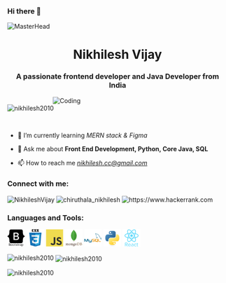 ### Hi there 👋


![MasterHead](https://1.bp.blogspot.com/-7A4WynwLsMw/XbBpCXG8fHI/AAAAAAAAMt4/uOa1bpLskYgrwGbllhSu2SDj_Mig8SXJQCLcBGAsYHQ/s1600/2000_600px.gif)
<h1 align="center">Nikhilesh Vijay</h1>
<h3 align="center">A passionate frontend developer and Java Developer from India</h3>
<img align="right" alt="Coding" width="400" src="https://cdn.dribbble.com/users/1162077/screenshots/3848914/programmer.gif">
<p align="left"> 
    <img src="https://komarev.com/ghpvc/?username=nikhilesh2010&label=Profile%20views&color=0e75b6&style=flat" alt="nikhilesh2010" /> 
</p>

<p align="left">
    <a href="https://twitter.com/" target="blank">
        <img src="https://img.shields.io/twitter/follow/?logo=twitter&style=for-the-badge" alt="" />
    </a> 
</p>

- 🌱 I’m currently learning *MERN stack & Figma*

- 💬 Ask me about **Front End Development, Python, Core Java, SQL**

- 📫 How to reach me *nikhilesh.cc@gmail.com*

<h3 align="left">Connect with me:</h3>
<p align="left">
    <a href="https://www.linkedin.com/in/nikhilesh-vijay-chirutala-6586ab233" target="blank" style="text-decoration:none">
        <img align="center" src="https://raw.githubusercontent.com/rahuldkjain/github-profile-readme-generator/master/src/images/icons/Social/linked-in-alt.svg" alt="NikhileshVijay" height="30" width="40" />
    </a>
    <a href="https://instagram.com/chiruthala_nikhilesh" target="blank" style="text-decoration:none">
        <img align="center" src="https://raw.githubusercontent.com/rahuldkjain/github-profile-readme-generator/master/src/images/icons/Social/instagram.svg" alt="chiruthala_nikhilesh" height="30" width="40" />
    </a>
    <a href="https://www.hackerrank.com/https://www.hackerrank.com" target="blank" style="text-decoration:none">
        <img align="center" src="https://raw.githubusercontent.com/rahuldkjain/github-profile-readme-generator/master/src/images/icons/Social/hackerrank.svg" alt="https://www.hackerrank.com" height="30" width="40" />
    </a>
</p>

<h3 align="left">Languages and Tools:</h3>
<div>
    <p align="left"> 
        <a href="https://getbootstrap.com" target="_blank" rel="noreferrer" style="text-decoration:none">
            <img src="https://raw.githubusercontent.com/devicons/devicon/master/icons/bootstrap/bootstrap-plain-wordmark.svg" alt="bootstrap" width="40" height="40"/>
        </a> 
        <a href="https://www.w3schools.com/css/" target="_blank" rel="noreferrer" style="text-decoration:none">
            <img src="https://raw.githubusercontent.com/devicons/devicon/master/icons/css3/css3-original-wordmark.svg" alt="css3" width="40" height="40"/>
        </a> 
<!--         <a href="https://www.figma.com/" target="_blank" rel="noreferrer" style="text-decoration:none"> 
            <img src="https://www.vectorlogo.zone/logos/figma/figma-icon.svg" alt="figma" width="40" height="40"/> 
        </a>  -->
        <a href="https://developer.mozilla.org/en-US/docs/Web/JavaScript" target="_blank" rel="noreferrer" style="text-decoration:none"> 
            <img src="https://raw.githubusercontent.com/devicons/devicon/master/icons/javascript/javascript-original.svg" alt="javascript" width="40" height="40"/>
        </a> 
        <a href="https://www.mongodb.com/" target="_blank" rel="noreferrer" style="text-decoration:none"> 
            <img src="https://raw.githubusercontent.com/devicons/devicon/master/icons/mongodb/mongodb-original-wordmark.svg" alt="mongodb" width="40" height="40"/> 
        </a> 
        <a href="https://www.mysql.com/" target="_blank" rel="noreferrer" style="text-decoration:none"> 
            <img src="https://raw.githubusercontent.com/devicons/devicon/master/icons/mysql/mysql-original-wordmark.svg" alt="mysql" width="40" height="40"/> 
        </a>  
        <a href="https://www.python.org" target="_blank" rel="noreferrer" style="text-decoration:none">
            <img src="https://raw.githubusercontent.com/devicons/devicon/master/icons/python/python-original.svg" alt="python" width="40" height="40"/> 
        </a> 
        <a href="https://reactjs.org/" target="_blank" rel="noreferrer" style="text-decoration:none">
            <img src="https://raw.githubusercontent.com/devicons/devicon/master/icons/react/react-original-wordmark.svg" alt="react" width="40" height="40"/> 
        </a> 
    </p>
</div>

<div>
    <p>
        <img align="left" src="https://github-readme-stats.vercel.app/api/top-langs?username=nikhilesh2010&show_icons=true&locale=en&layout=compact" alt="nikhilesh2010" />
    </p>
    <p>
        &nbsp;<img align="center" src="https://github-readme-stats.vercel.app/api?username=nikhilesh2010&show_icons=true&locale=en" alt="nikhilesh2010" />
    </p>
    <p>
        <img align="center" src="https://github-readme-streak-stats.herokuapp.com/?user=nikhilesh2010&" alt="nikhilesh2010" />
    </p>
</div>

<!--
**nikhilesh2010/nikhilesh2010** is a ✨ _special_ ✨ repository because its `README.md` (this file) appears on your GitHub profile.

Here are some ideas to get you started:

- 🔭 I’m currently working on ...
- 🌱 I’m currently learning ...
- 👯 I’m looking to collaborate on ...
- 🤔 I’m looking for help with ...
- 💬 Ask me about ...
- 📫 How to reach me: ...
- 😄 Pronouns: ...
- ⚡ Fun fact: ...
-->
